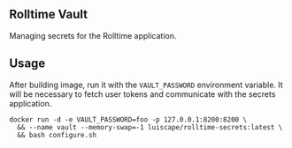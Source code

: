 ## Rolltime Vault
Managing secrets for the Rolltime application.


## Usage
After building image, run it with the `VAULT_PASSWORD` environment variable. It will be necessary to fetch user tokens and communicate with the secrets application.

```
docker run -d -e VAULT_PASSWORD=foo -p 127.0.0.1:8200:8200 \
  && --name vault --memory-swap=-1 luiscape/rolltime-secrets:latest \
  && bash configure.sh
```
